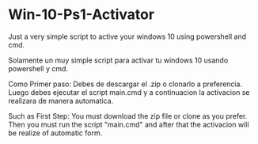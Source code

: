 # Win-10-Ps1-Activator
Just a very simple script to active your windows 10 using powershell and cmd. 

Solamente un muy simple script para activar tu windows 10 usando powershell y cmd.

Como Primer paso: Debes de descargar el .zip o clonarlo a preferencia. Luego debes ejecutar el script main.cmd y a continuacion la activacion se realizara de manera automatica.

Such as First Step: You must download the zip file or clone as you prefer. Then you must run the script "main.cmd" and after that the activacion will be realize of automatic form.
